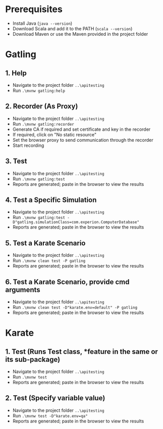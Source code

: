 # Prerequisites

- Install Java (`java --version`)
- Download Scala and add it to the PATH (`scala --version`)
- Download Maven or use the Maven provided in the project folder

# Gatling

## 1. Help

- Navigate to the project folder `..\apitesting`
- Run `.\mvnw gatling:help`

## 2. Recorder (As Proxy)

- Navigate to the project folder `..\apitesting`
- Run `.\mvnw gatling:recorder`
- Generate CA if required and set certificate and key in the recorder
- If required, click on "No static resource"
- Set the browser proxy to send communication through the recorder
- Start recording

## 3. Test

- Navigate to the project folder `..\apitesting`
- Run `.\mvnw gatling:test`
- Reports are generated; paste in the browser to view the results

## 4. Test a Specific Simulation

- Navigate to the project folder `..\apitesting`
- Run `.\mvnw gatling:test -D"gatling.simulationClass=com.experion.ComputerDatabase"`
- Reports are generated; paste in the browser to view the results

## 5. Test a Karate Scenario

- Navigate to the project folder `..\apitesting`
- Run `.\mvnw clean test -P gatling`
- Reports are generated; paste in the browser to view the results

## 6. Test a Karate Scenario, provide cmd arguments

- Navigate to the project folder `..\apitesting`
- Run `.\mvnw clean test -D"karate.env=default" -P gatling`
- Reports are generated; paste in the browser to view the results


# Karate

## 1. Test (Runs Test class, *feature in the same or its sub-package)

- Navigate to the project folder `..\apitesting`
- Run `.\mvnw test`
- Reports are generated; paste in the browser to view the results

## 2. Test (Specify variable value)

- Navigate to the project folder `..\apitesting`
- Run `.\mvnw test -D"karate.env=qa"`
- Reports are generated; paste in the browser to view the results